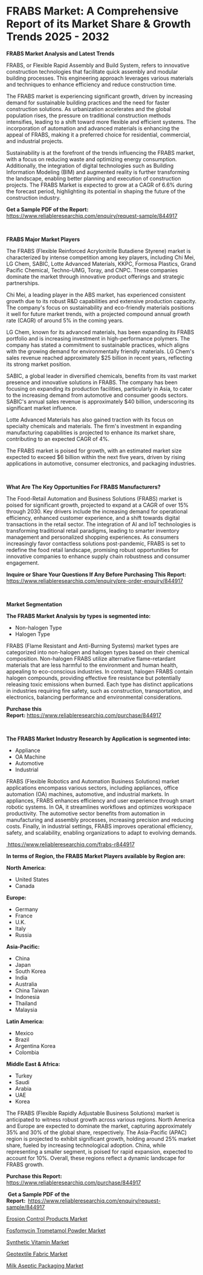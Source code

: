 <p><h1>FRABS Market: A Comprehensive Report of its Market Share & Growth Trends 2025 - 2032</h1></p><p><strong>FRABS Market Analysis and Latest Trends</strong></p>
<p><p>FRABS, or Flexible Rapid Assembly and Build System, refers to innovative construction technologies that facilitate quick assembly and modular building processes. This engineering approach leverages various materials and techniques to enhance efficiency and reduce construction time.</p><p>The FRABS market is experiencing significant growth, driven by increasing demand for sustainable building practices and the need for faster construction solutions. As urbanization accelerates and the global population rises, the pressure on traditional construction methods intensifies, leading to a shift toward more flexible and efficient systems. The incorporation of automation and advanced materials is enhancing the appeal of FRABS, making it a preferred choice for residential, commercial, and industrial projects.</p><p>Sustainability is at the forefront of the trends influencing the FRABS market, with a focus on reducing waste and optimizing energy consumption. Additionally, the integration of digital technologies such as Building Information Modeling (BIM) and augmented reality is further transforming the landscape, enabling better planning and execution of construction projects. The FRABS Market is expected to grow at a CAGR of 6.6% during the forecast period, highlighting its potential in shaping the future of the construction industry.</p></p>
<p><strong>Get a Sample PDF of the Report:&nbsp;</strong> <a href="https://www.reliableresearchiq.com/enquiry/request-sample/844917?utm_campaign=1144&utm_medium=2&utm_source=Github&utm_content=ia&utm_term=31032025&utm_id=frabs">https://www.reliableresearchiq.com/enquiry/request-sample/844917</a></p>
<p>&nbsp;</p>
<p><strong>FRABS Major Market Players</strong></p>
<p><p>The FRABS (Flexible Reinforced Acrylonitrile Butadiene Styrene) market is characterized by intense competition among key players, including Chi Mei, LG Chem, SABIC, Lotte Advanced Materials, KKPC, Formosa Plastics, Grand Pacific Chemical, Techno-UMG, Toray, and CNPC. These companies dominate the market through innovative product offerings and strategic partnerships.</p><p>Chi Mei, a leading player in the ABS market, has experienced consistent growth due to its robust R&D capabilities and extensive production capacity. The company's focus on sustainability and eco-friendly materials positions it well for future market trends, with a projected compound annual growth rate (CAGR) of around 5% in the coming years.</p><p>LG Chem, known for its advanced materials, has been expanding its FRABS portfolio and is increasing investment in high-performance polymers. The company has stated a commitment to sustainable practices, which aligns with the growing demand for environmentally friendly materials. LG Chem's sales revenue reached approximately $25 billion in recent years, reflecting its strong market position.</p><p>SABIC, a global leader in diversified chemicals, benefits from its vast market presence and innovative solutions in FRABS. The company has been focusing on expanding its production facilities, particularly in Asia, to cater to the increasing demand from automotive and consumer goods sectors. SABIC's annual sales revenue is approximately $40 billion, underscoring its significant market influence.</p><p>Lotte Advanced Materials has also gained traction with its focus on specialty chemicals and materials. The firm's investment in expanding manufacturing capabilities is projected to enhance its market share, contributing to an expected CAGR of 4%.</p><p>The FRABS market is poised for growth, with an estimated market size expected to exceed $6 billion within the next five years, driven by rising applications in automotive, consumer electronics, and packaging industries.</p></p>
<p>&nbsp;</p>
<p><strong>What Are The Key Opportunities For FRABS Manufacturers?</strong></p>
<p><p>The Food-Retail Automation and Business Solutions (FRABS) market is poised for significant growth, projected to expand at a CAGR of over 15% through 2030. Key drivers include the increasing demand for operational efficiency, enhanced customer experience, and a shift towards digital transactions in the retail sector. The integration of AI and IoT technologies is transforming traditional retail paradigms, leading to smarter inventory management and personalized shopping experiences. As consumers increasingly favor contactless solutions post-pandemic, FRABS is set to redefine the food retail landscape, promising robust opportunities for innovative companies to enhance supply chain robustness and consumer engagement.</p></p>
<p><strong>Inquire or Share Your Questions If Any Before Purchasing This Report:</strong> <a href="https://www.reliableresearchiq.com/enquiry/pre-order-enquiry/844917?utm_campaign=1144&utm_medium=2&utm_source=Github&utm_content=ia&utm_term=31032025&utm_id=frabs">https://www.reliableresearchiq.com/enquiry/pre-order-enquiry/844917</a></p>
<p>&nbsp;</p>
<p><strong>Market Segmentation</strong></p>
<p><strong>The FRABS Market Analysis by types is segmented into:</strong></p>
<p><ul><li>Non-halogen Type</li><li>Halogen Type</li></ul></p>
<p><p>FRABS (Flame Resistant and Anti-Burning Systems) market types are categorized into non-halogen and halogen types based on their chemical composition. Non-halogen FRABS utilize alternative flame-retardant materials that are less harmful to the environment and human health, appealing to eco-conscious industries. In contrast, halogen FRABS contain halogen compounds, providing effective fire resistance but potentially releasing toxic emissions when burned. Each type has distinct applications in industries requiring fire safety, such as construction, transportation, and electronics, balancing performance and environmental considerations.</p></p>
<p><strong>Purchase this Report:&nbsp;</strong><a href="https://www.reliableresearchiq.com/purchase/844917?utm_campaign=1144&utm_medium=2&utm_source=Github&utm_content=ia&utm_term=31032025&utm_id=frabs">https://www.reliableresearchiq.com/purchase/844917</a></p>
<p>&nbsp;</p>
<p><strong>The FRABS Market Industry Research by Application is segmented into:</strong></p>
<p><ul><li>Appliance</li><li>OA Machine</li><li>Automotive</li><li>Industrial</li></ul></p>
<p><p>FRABS (Flexible Robotics and Automation Business Solutions) market applications encompass various sectors, including appliances, office automation (OA) machines, automotive, and industrial markets. In appliances, FRABS enhances efficiency and user experience through smart robotic systems. In OA, it streamlines workflows and optimizes workspace productivity. The automotive sector benefits from automation in manufacturing and assembly processes, increasing precision and reducing costs. Finally, in industrial settings, FRABS improves operational efficiency, safety, and scalability, enabling organizations to adapt to evolving demands.</p></p>
<p><a href="https://www.reliableresearchiq.com/frabs-r844917?utm_campaign=1144&utm_medium=2&utm_source=Github&utm_content=ia&utm_term=31032025&utm_id=frabs">&nbsp;https://www.reliableresearchiq.com/frabs-r844917</a></p>
<p><strong>In terms of Region, the FRABS Market Players available by Region are:</strong></p>
<p>
    <p> <strong> North America: </strong>
        <ul>
            <li>United States</li>
            <li>Canada</li>
        </ul>
        </p> 
    <p> <strong> Europe: </strong>
        <ul>
            <li>Germany</li>
            <li>France</li>
            <li>U.K.</li>
            <li>Italy</li>
            <li>Russia</li>
        </ul>
        </p> 
    <p> <strong> Asia-Pacific: </strong>
        <ul>
            <li>China</li>
            <li>Japan</li>
            <li>South Korea</li>
            <li>India</li>
            <li>Australia</li>
            <li>China Taiwan</li>
            <li>Indonesia</li>
            <li>Thailand</li>
            <li>Malaysia</li>
        </ul>
        </p> 
    <p> <strong> Latin America: </strong>
        <ul>
            <li>Mexico</li>
            <li>Brazil</li>
            <li>Argentina Korea</li>
            <li>Colombia</li>
        </ul>
        </p> 
    <p> <strong> Middle East & Africa: </strong>
        <ul>
            <li>Turkey</li>
            <li>Saudi</li>
            <li>Arabia</li>
            <li>UAE</li>
            <li>Korea</li>
        </ul>
    </p>
    </p>
<p><p>The FRABS (Flexible Rapidly Adjustable Business Solutions) market is anticipated to witness robust growth across various regions. North America and Europe are expected to dominate the market, capturing approximately 35% and 30% of the global share, respectively. The Asia-Pacific (APAC) region is projected to exhibit significant growth, holding around 25% market share, fueled by increasing technological adoption. China, while representing a smaller segment, is poised for rapid expansion, expected to account for 10%. Overall, these regions reflect a dynamic landscape for FRABS growth.</p></p>
<p><strong>Purchase this Report: </strong><a href="https://www.reliableresearchiq.com/purchase/844917?utm_campaign=1144&utm_medium=2&utm_source=Github&utm_content=ia&utm_term=31032025&utm_id=frabs">https://www.reliableresearchiq.com/purchase/844917</a></p>
<p>&nbsp;<strong>Get a Sample PDF of the Report:&nbsp;&nbsp;</strong><a href="https://www.reliableresearchiq.com/enquiry/request-sample/844917?utm_campaign=1144&utm_medium=2&utm_source=Github&utm_content=ia&utm_term=31032025&utm_id=frabs">https://www.reliableresearchiq.com/enquiry/request-sample/844917</a></p>
<p><strong></strong></p>
<p><p><a href="https://github.com/oliffzillamv/Market-Research-Report-List-1/blob/main/erosion-control-products-market.md?utm_campaign=1144&utm_medium=2&utm_source=Github&utm_content=ia&utm_term=31032025&utm_id=frabs">Erosion Control Products Market</a></p><p><a href="https://github.com/aaryaheron0c/Market-Research-Report-List-1/blob/main/fosfomycin-trometamol-powder-market.md?utm_campaign=1144&utm_medium=2&utm_source=Github&utm_content=ia&utm_term=31032025&utm_id=frabs">Fosfomycin Trometamol Powder Market</a></p><p><a href="https://github.com/koskasislo39/Market-Research-Report-List-1/blob/main/synthetic-vitamin-market.md?utm_campaign=1144&utm_medium=2&utm_source=Github&utm_content=ia&utm_term=31032025&utm_id=frabs">Synthetic Vitamin Market</a></p><p><a href="https://github.com/seyalshudae7/Market-Research-Report-List-1/blob/main/geotextile-fabric-market.md?utm_campaign=1144&utm_medium=2&utm_source=Github&utm_content=ia&utm_term=31032025&utm_id=frabs">Geotextile Fabric Market</a></p><p><a href="https://github.com/baetahassaz6/Market-Research-Report-List-1/blob/main/milk-aseptic-packaging-market.md?utm_campaign=1144&utm_medium=2&utm_source=Github&utm_content=ia&utm_term=31032025&utm_id=frabs">Milk Aseptic Packaging Market</a></p></p>